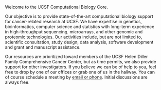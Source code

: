 Welcome to the UCSF Computational Biology Core.

Our objective is to provide state-of-the-art computational biology
support for cancer-related research at UCSF.  We have expertise in
genetics, bioinformatics, computer science and statistics with
long-term experience in high-throughput sequencing, microarrays, and
other genomic and proteomic technologies.  Our activities include, but
are not limited to, scientific consultation, study design, data
analysis, software development and grant and manuscript assistance.

Our resources are prioritized toward members of the UCSF Helen Diller
Family Comprehensive Cancer Center, but as time permits, we also
provide support for other investigators. If you believe we
can be of help to you, feel free to drop by one of our offices or grab
one of us in the hallway.  You can of course schedule a meeting by
[email or phone](/contact/index.html).  Initial discussions are
always free.
